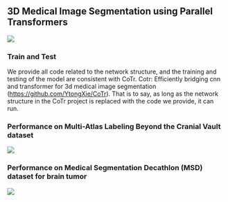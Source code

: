 ## 3D Medical Image Segmentation using Parallel Transformers  

![](https://github.com/duweidai/TransHRNet/blob/main/images/network.jpg)


### Train and Test

We provide all code related to the network structure, and the training and testing of the model are consistent with CoTr.
Cotr: Efficiently bridging cnn and transformer for 3d medical image segmentation (https://github.com/YtongXie/CoTr).
That is to say, as long as the network structure in the CoTr project is replaced with the code we provide, it can run.

### Performance on Multi-Atlas Labeling Beyond the Cranial Vault  dataset

![](https://github.com/duweidai/TransHRNet/blob/main/images/performance_1.jpg)

### Performance on Medical Segmentation Decathlon (MSD) dataset for brain tumor  

![](https://github.com/duweidai/TransHRNet/blob/main/images/performance_2.jpg)



